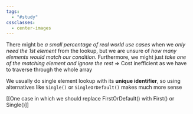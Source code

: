 ```yaml
---
tags:
  - "#study"
cssclasses:
  - center-images
---
```

There might be *a small percentage of real world use cases* when we *only need the 1st element* from the lookup, but we are unsure of *how many elements would match our condition*. Furthermore, we might just *take one of the matching element and ignore the rest* => Cost inefficient as we have to traverse through the whole array

We usually do single element lookup with its **unique identifier**, so using alternatives like `Single()` or `SingleOrDefault()` makes much more sense

[[One case in which we should replace FirstOrDefault() with First() or Single()]]


